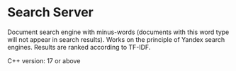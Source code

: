 # Search Server

Document search engine with minus-words (documents with this word type will not appear in search results). Works on the principle of Yandex search engines. Results are ranked according to TF-IDF.

C++ version: 17 or above
